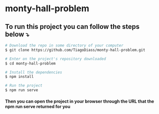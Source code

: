 # monty-hall-problem

## To run this project you can follow the steps below :arrow_heading_down:

```bash
# Download the repo in some directory of your computer
$ git clone https://github.com/TiagoDiass/monty-hall-problem.git

# Enter on the project's repository downloaded
$ cd monty-hall-problem

# Install the dependencies
$ npm install

# Run the project
$ npm run serve
```

#### Then you can open the project in your browser through the URL that the npm run serve returned for you
